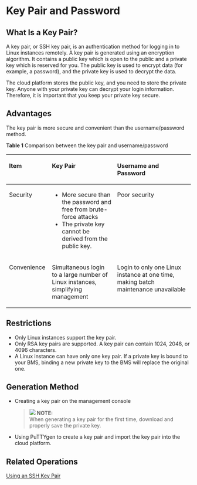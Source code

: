 # Key Pair and Password<a name="EN-US_TOPIC_0140735214"></a>

## What Is a Key Pair?<a name="section131153585615"></a>

A key pair, or SSH key pair, is an authentication method for logging in to Linux instances remotely. A key pair is generated using an encryption algorithm. It contains a public key which is open to the public and a private key which is reserved for you. The public key is used to encrypt data \(for example, a password\), and the private key is used to decrypt the data.

The cloud platform stores the public key, and you need to store the private key. Anyone with your private key can decrypt your login information. Therefore, it is important that you keep your private key secure.

## Advantages<a name="section11136322132315"></a>

The key pair is more secure and convenient than the username/password method.

**Table  1**  Comparison between the key pair and username/password

<a name="table310419771318"></a>
<table><thead align="left"><tr id="row710518710136"><th class="cellrowborder" valign="top" width="23.22232223222322%" id="mcps1.2.4.1.1"><p id="p10105117151319"><a name="p10105117151319"></a><a name="p10105117151319"></a>Item</p>
</th>
<th class="cellrowborder" valign="top" width="35.31353135313531%" id="mcps1.2.4.1.2"><p id="p18105278138"><a name="p18105278138"></a><a name="p18105278138"></a>Key Pair</p>
</th>
<th class="cellrowborder" valign="top" width="41.46414641464147%" id="mcps1.2.4.1.3"><p id="p110515751320"><a name="p110515751320"></a><a name="p110515751320"></a>Username and Password</p>
</th>
</tr>
</thead>
<tbody><tr id="row510513714134"><td class="cellrowborder" valign="top" width="23.22232223222322%" headers="mcps1.2.4.1.1 "><p id="p1810527101311"><a name="p1810527101311"></a><a name="p1810527101311"></a>Security</p>
</td>
<td class="cellrowborder" valign="top" width="35.31353135313531%" headers="mcps1.2.4.1.2 "><a name="ul09081258171613"></a><a name="ul09081258171613"></a><ul id="ul09081258171613"><li>More secure than the password and free from brute-force attacks</li><li>The private key cannot be derived from the public key.</li></ul>
</td>
<td class="cellrowborder" valign="top" width="41.46414641464147%" headers="mcps1.2.4.1.3 "><p id="p1910620715133"><a name="p1910620715133"></a><a name="p1910620715133"></a>Poor security</p>
</td>
</tr>
<tr id="row7106573132"><td class="cellrowborder" valign="top" width="23.22232223222322%" headers="mcps1.2.4.1.1 "><p id="p1110667191319"><a name="p1110667191319"></a><a name="p1110667191319"></a>Convenience</p>
</td>
<td class="cellrowborder" valign="top" width="35.31353135313531%" headers="mcps1.2.4.1.2 "><p id="p31065716137"><a name="p31065716137"></a><a name="p31065716137"></a>Simultaneous login to a large number of Linux instances, simplifying management</p>
</td>
<td class="cellrowborder" valign="top" width="41.46414641464147%" headers="mcps1.2.4.1.3 "><p id="p1010618720136"><a name="p1010618720136"></a><a name="p1010618720136"></a>Login to only one Linux instance at one time, making batch maintenance unavailable</p>
</td>
</tr>
</tbody>
</table>

## Restrictions<a name="section1283812457235"></a>

-   Only Linux instances support the key pair.
-   Only RSA key pairs are supported. A key pair can contain 1024, 2048, or 4096 characters.
-   A Linux instance can have only one key pair. If a private key is bound to your BMS, binding a new private key to the BMS will replace the original one.

## Generation Method<a name="section13455325174014"></a>

-   Creating a key pair on the management console

    >![](/images/icon-note.gif) **NOTE:**   
    >When generating a key pair for the first time, download and properly save the private key.  

-   Using PuTTYgen to create a key pair and import the key pair into the cloud platform.

## Related Operations<a name="section1077412356484"></a>

[Using an SSH Key Pair](using-an-ssh-key-pair.md)

